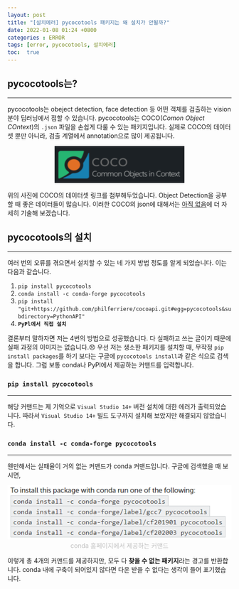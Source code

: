 ```yaml
---
layout: post
title: "[설치에러] pycocotools 패키지는 왜 설치가 안될까?"
date: 2022-01-08 01:24 +0800
categories : ERROR
tags: [error, pycocotools, 설치에러]
toc:  true
---
```


## pycocotools는?
---
pycocotools는 obeject detection, face detection 등 어떤 객체를 검출하는 vision 분야 딥러닝에서 접할 수 있습니다. pycocotools는 COCO(*Comon Object COntext*)의 `.json` 파일을 손쉽게 다룰 수 있는 패키지입니다. 실제로 COCO의 데이터 셋 뿐만 아니라, 검출 계열에서 annotation으로 많이 제공됩니다.
<a style="display: block;text-align: center;" href="https://cocodataset.org/#download">
    <center>
        <img src="https://github.com/chaaaning/chaaaning.github.io/blob/master/images/설치에러_pycocotools/coco.png?raw=true">
    </center>
</a>


위의 사진에 COCO의 데이터셋 링크를 첨부해두었습니다. Object Detection을 공부할 때 좋은 데이터들이 많습니다. 이러한 COCO의 json에 대해서는 [아직 없음]("https://chaaaning.github.io")에 더 자세히 기술해 보겠습니다.


## pycocotools의 설치
---
여러 번의 오류를 겪으면서 설치할 수 있는 네 가지 방법 정도를 알게 되었습니다. 이는 다음과 같습니다.

1. `pip install pycocotools`
2. `conda install -c conda-forge pycocotools`
3. `pip install "git+https://github.com/philferriere/cocoapi.git#egg=pycocotools&subdirectory=PythonAPI"`
4. **`PyPl에서 직접 설치`**



결론부터 말하자면 저는 4번의 방법으로 성공했습니다. 다 실패하고 쓰는 글이기 때문에 실패 과정의 이미지는 없습니다.😞 우선 저는 생소한 패키지를 설치할 때, 무작정 `pip install packages`를 하기 보다는 구글에 `pycocotools install`과 같은 식으로 검색을 합니다. 그럼 보통 conda나 PyPl에서 제공하는 커맨드를 입력합니다.



### `pip install pycocotools`
---
해당 커맨드는 제 기억으로 `Visual Studio 14+` 버전 설치에 대한 에러가 출력되었습니다. 따라서 `Visual Studio 14+` 빌드 도구까지 설치해 보았지만 해결되지 않았습니다.



### `conda install -c conda-forge pycocotools`
---
웬만해서는 실패율이 거의 없는 커맨드가 conda 커맨드입니다. 구글에 검색했을 때 보시면, 

<center>
    <img src="https://github.com/chaaaning/chaaaning.github.io/blob/master/images/설치에러_pycocotools/conda_install.png?raw=true">
</center>
<center><span style="color:silver">conda 홈페이지에서 제공하는 커맨드</span></center>


이렇게 총 4개의 커맨드를 제공하지만, 모두 다 **찾을 수 없는 패키지**라는 경고를 반환합니다. conda 내에 구축이 되어있지 않다면 다운 받을 수 없다는 생각이 들어 포기했습니다.

